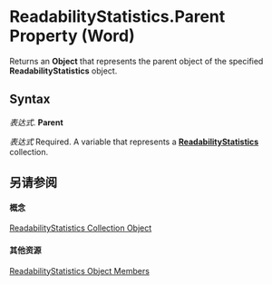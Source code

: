 
# ReadabilityStatistics.Parent Property (Word)

Returns an  **Object** that represents the parent object of the specified **ReadabilityStatistics** object.


## Syntax

 _表达式_. **Parent**

 _表达式_ Required. A variable that represents a **[ReadabilityStatistics](eabef73c-f837-435a-cfec-b76082cc0f7e.md)** collection.


## 另请参阅


#### 概念


[ReadabilityStatistics Collection Object](eabef73c-f837-435a-cfec-b76082cc0f7e.md)
#### 其他资源


[ReadabilityStatistics Object Members](http://msdn.microsoft.com/library/4e7dde67-0de5-89fc-3061-ab67bb2f03ec%28Office.15%29.aspx)
